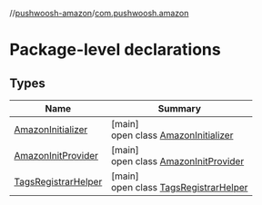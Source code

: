 //[pushwoosh-amazon](../../index.md)/[com.pushwoosh.amazon](index.md)

# Package-level declarations

## Types

| Name | Summary |
|---|---|
| [AmazonInitializer](-amazon-initializer/index.md) | [main]<br>open class [AmazonInitializer](-amazon-initializer/index.md) |
| [AmazonInitProvider](-amazon-init-provider/index.md) | [main]<br>open class [AmazonInitProvider](-amazon-init-provider/index.md) |
| [TagsRegistrarHelper](-tags-registrar-helper/index.md) | [main]<br>open class [TagsRegistrarHelper](-tags-registrar-helper/index.md) |

